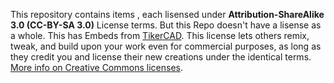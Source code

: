 This repository contains items , each lisensed under **Attribution-ShareAlike 3.0 (CC-BY-SA 3.0)** License terms. But this Repo doesn't have a lisense as a whole. This has Embeds from [TikerCAD](https://www.tinkercad.com/users/0TMFbOW7Vt3?category=circuits&sort=likes&view_mode=default).
This license lets others remix, tweak, and build upon your work even for commercial purposes, as long as they credit you and license their new creations under the identical terms. [More info on Creative Commons licenses](http://creativecommons.org/licenses/).
